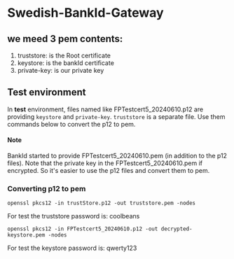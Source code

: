# Swedish-BankId-Gateway

## we meed 3 pem contents:
1. truststore: is the Root certificate
2. keystore: is the bankId certificate
3. private-key: is our private key

## Test environment
In **test** environment, files named like FPTestcert5_20240610.p12 are providing `keystore` and `private-key`. `truststore` is a separate file.
Use them commands below to convert the p12 to pem.
#### Note
BankId started to provide FPTestcert5_20240610.pem (in addition to the p12 files). Note that the private key in the FPTestcert5_20240610.pem if encrypted. 
So it's easier to use the p12 files and convert them to pem.


### Converting p12 to pem

```
openssl pkcs12 -in trustStore.p12 -out truststore.pem -nodes
```

For test the truststore password is: coolbeans

```
openssl pkcs12 -in FPTestcert5_20240610.p12 -out decrypted-keystore.pem -nodes
```

For test the keystore password is: qwerty123
